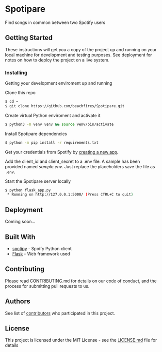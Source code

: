 # Spotipare

Find songs in common between two Spotify users

## Getting Started

These instructions will get you a copy of the project up and running on your local machine for development and testing purposes. See deployment for notes on how to deploy the project on a live system.


### Installing

Getting your development enviroment up and running

Clone this repo

```sh
$ cd ~
$ git clone https://github.com/beachfires/Spotipare.git
```

Create virtual Python enviroment and activate it

```sh
$ python3 -m venv venv && source venv/bin/activate
```

Install Spotipare dependencies

```sh
$ python -m pip install -r requirements.txt
```

Get your credentials from Spotify by [creating a new app](https://developer.spotify.com/my-applications).

Add the client_id and client_secret to a .env file. A sample has been provided named *sample.env*. Just replace the placeholders save the file as `.env`.

Start the Spotipare server locally

```sh
$ python flask_app.py
 * Running on http://127.0.0.1:5000/ (Press CTRL+C to quit)
```

## Deployment

Coming soon...

## Built With

* [spotipy](https://github.com/plamere/spotipy) - Spoify Python client
* [Flask](https://github.com/pallets/flask) - Web framework used

## Contributing

Please read [CONTRIBUTING.md](https://github.com/beachfires/Spotipare/blob/master/CONTRIBUTING.md) for details on our code of conduct, and the process for submitting pull requests to us.

## Authors

See list of [contributors](https://github.com/beachfires/Spotipare/graphs/contributors) who participated in this project.

## License

This project is licensed under the MIT License - see the [LICENSE.md](LICENSE.md) file for details
